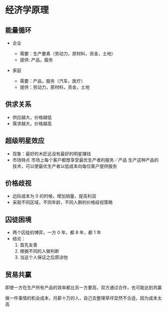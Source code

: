 # 经济学原理

## 能量循环

- 企业

  - 需要：生产要素（劳动力，原材料，资金，土地）
  - 提供: 产品，服务

- 家庭
  - 需要：产品，服务（汽车，医疗）
  - 提供：劳动力，原材料，资金，土地

## 供求关系

- 供应越大，价格越低
- 需求越大，价格越高

## 超级明星效应

- 现象：最好的木匠远没有最好的明星赚钱
- 市场特点
  市场上每个客户都想享受最优生产者的服务／产品
  生产这种产品的技术，可以使最优生产者以低成本向每位客户提供服务

## 价格歧视

- 边际成本为 0 的时候，增加销量，提高利润
- 采取不同区域，不同年龄，不同人群的价格歧视策略

## 囚徒困境

- 两个囚徒的博弈，一方 0 年，都 8 年，都 1 年
- 结论：
  1. 首先友善
  2. 根据不同的人做判断
  3. 当这个人保证之后原谅他

## 贸易共赢

即使一方在生产所有产品的效率都比另一方要高，双方通过合作，也可能达到共赢

做一件事情的机会成本，月薪十万的人，自己去整理草坪显然不合适，因为成本太高
